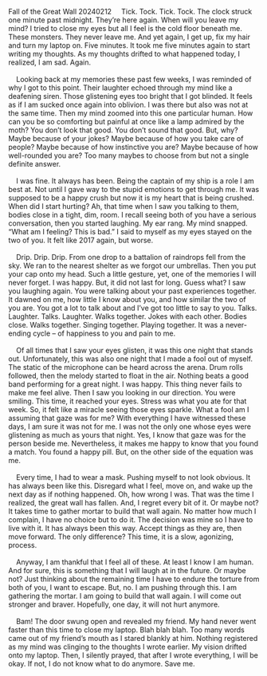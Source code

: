 Fall of the Great Wall
20240212
&nbsp;&nbsp;&nbsp;&nbsp;Tick. Tock. Tick. Tock. The clock struck one minute past midnight. 
They’re here again. When will you leave my mind? 
I tried to close my eyes but all I feel is the cold floor beneath me. 
These monsters. They never leave me. And yet again, I get up, fix my hair and turn my laptop on. 
Five minutes. It took me five minutes again to start writing my thoughts. 
As my thoughts drifted to what happened today, I realized, I am sad. Again.
<br><br>
&nbsp;&nbsp;&nbsp;&nbsp;Looking back at my memories these past few weeks, I was reminded of why I got to this point. 
Their laughter echoed through my mind like a deafening siren.
Those glistening eyes too bright that I got blinded. 
It feels as if I am sucked once again into oblivion. 
I was there but also was not at the same time. 
Then my mind zoomed into this one particular human. 
How can you be so comforting but painful at once like a lamp admired by the moth? 
You don’t look that good. You don’t sound that good. But, why? Maybe because of your jokes? 
Maybe because of how you take care of people? Maybe because of how instinctive you are? 
Maybe because of how well-rounded you are? Too many maybes to choose from but not a single definite answer. 
<br><br>
&nbsp;&nbsp;&nbsp;&nbsp;I was fine. It always has been. Being the captain of my ship is a role I am best at. 
Not until I gave way to the stupid emotions to get through me. 
It was supposed to be a happy crush but now it is my heart that is being crushed. 
When did I start hurting? Ah, that time when I saw you talking to them, bodies close in a tight, dim, room. 
I recall seeing both of you have a serious conversation, then you started laughing. My ear rang. 
My mind snapped. “What am I feeling? This is bad.” I said to myself as my eyes stayed on the two of you. 
It felt like 2017 again, but worse.
<br><br>
&nbsp;&nbsp;&nbsp;&nbsp;Drip. Drip. Drip. 
From one drop to a battalion of raindrops fell from the sky. 
We ran to the nearest shelter as we forgot our umbrellas. Then you put your cap onto my head. 
Such a little gesture, yet, one of the memories I will never forget. I was happy. 
But, it did not last for long. Guess what? I saw you laughing again. 
You were talking about your past experiences together. 
It dawned on me, how little I know about you, and how similar the two of you are. 
You got a lot to talk about and I’ve got too little to say to you. 
Talks. Laughter. Talks. Laughter. Walks together. Jokes with each other. Bodies close. Walks together. 
Singing together. Playing together. 
It was a never-ending cycle – of happiness to you and pain to me.
<br><br>
&nbsp;&nbsp;&nbsp;&nbsp;Of all times that I saw your eyes glisten, it was this one night that stands out. 
Unfortunately, this was also one night that I made a fool out of myself. 
The static of the microphone can be heard across the arena. 
Drum rolls followed, then the melody started to float in the air. 
Nothing beats a good band performing for a great night. I was happy. 
This thing never fails to make me feel alive. Then I saw you looking in our direction. 
You were smiling. This time, it reached your eyes. 
Stress was what you ate for that week. So, it felt like a miracle seeing those eyes sparkle. 
What a fool am I assuming that gaze was for me? With everything I have witnessed these days, 
I am sure it was not for me. I was not the only one whose eyes were glistening as much as yours that night. 
Yes, I know that gaze was for the person beside me. 
Nevertheless, it makes me happy to know that you found a match. You found a happy pill. 
But, on the other side of the equation was me.
<br><br>
&nbsp;&nbsp;&nbsp;&nbsp;Every time, I had to wear a mask. 
Pushing myself to not look obvious. It has always been like this. 
Disregard what I feel, move on, and wake up the next day as if nothing happened. 
Oh, how wrong I was. That was the time I realized, the great wall has fallen. 
And, I regret every bit of it. Or maybe not? It takes time to gather mortar to build that wall again. 
No matter how much I complain, I have no choice but to do it. 
The decision was mine so I have to live with it. It has always been this way. 
Accept things as they are, then move forward. The only difference? 
This time, it is a slow, agonizing, process.
<br><br>
&nbsp;&nbsp;&nbsp;&nbsp;Anyway, I am thankful that I feel all of these. 
At least I know I am human. And for sure, this is something that I will laugh at in the future. 
Or maybe not? Just thinking about the remaining time I have to endure the torture from both of you, 
I want to escape. But, no. I am pushing through this. I am gathering the mortar.
I am going to build that wall again. I will come out stronger and braver. 
Hopefully, one day, it will not hurt anymore.
<br><br>
&nbsp;&nbsp;&nbsp;&nbsp;Bam! The door swung open and revealed my friend. 
My hand never went faster than this time to close my laptop. 
Blah blah blah. Too many words came out of my friend’s mouth as I stared blankly at him. 
Nothing registered as my mind was clinging to the thoughts I wrote earlier. 
My vision drifted onto my laptop. Then, I silently prayed, that after I wrote everything, I will be okay. 
If not, I do not know what to do anymore. Save me.